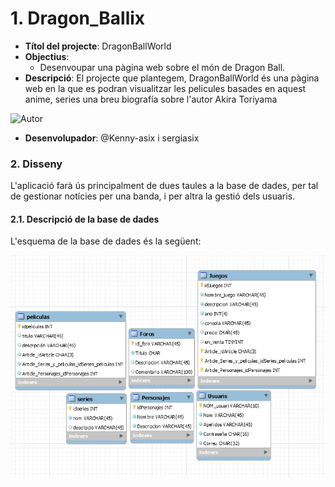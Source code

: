 # 1. Dragon_Ballix

* **Títol del projecte**: DragonBallWorld
* **Objectius**: 
  * Desenvoupar una pàgina web sobre el món de Dragon Ball.
* **Descripció**: El projecte que plantegem, DragonBallWorld és una pàgina web en la que es podran visualitzar les pelicules basades en aquest anime, series una breu biografía sobre l'autor Akira Toriyama 

![Autor](img/Akira.jpg)

* **Desenvolupador**: @Kenny-asix i sergiasix

### 2. Disseny

L'aplicació farà ús principalment de dues taules a la base de dades, per tal de gestionar notícies per una banda, i per altra la gestió dels usuaris.

#### 2.1. Descripció de la base de dades

L'esquema de la base de dades és la següent:

![Database](db.PNG)

